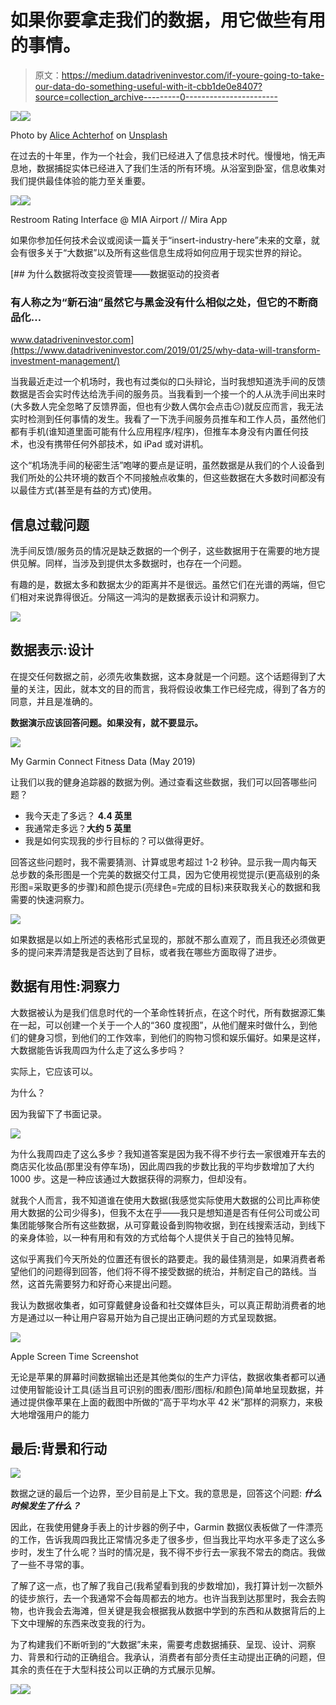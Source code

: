 # 如果你要拿走我们的数据，用它做些有用的事情。

> 原文：<https://medium.datadriveninvestor.com/if-youre-going-to-take-our-data-do-something-useful-with-it-cbb1de0e8407?source=collection_archive---------0----------------------->

[![](img/bc80be004e3c3a41456e4b2533435bfd.png)](http://www.track.datadriveninvestor.com/1B9E)![](img/813affb75c695dc26599c7de8ed822c0.png)

Photo by [Alice Achterhof](https://unsplash.com/photos/FwF_fKj5tBo?utm_source=unsplash&utm_medium=referral&utm_content=creditCopyText) on [Unsplash](https://unsplash.com/collections/314517/art?utm_source=unsplash&utm_medium=referral&utm_content=creditCopyText)

在过去的十年里，作为一个社会，我们已经进入了信息技术时代。慢慢地，悄无声息地，数据捕捉实体已经进入了我们生活的所有环境。从浴室到卧室，信息收集对我们提供最佳体验的能力至关重要。

![](img/237653fbc3cc624fd352bdf17b2d4b25.png)[![](img/5198475156af3a9ca94795cae4f7884b.png)](https://www.miracare.com/mira-app/)

Restroom Rating Interface @ MIA Airport // Mira App

如果你参加任何技术会议或阅读一篇关于“insert-industry-here”未来的文章，就会有很多关于“大数据”以及所有这些信息生成将如何应用于现实世界的辩论。

[](https://www.datadriveninvestor.com/2019/01/25/why-data-will-transform-investment-management/) [## 为什么数据将改变投资管理——数据驱动的投资者

### 有人称之为“新石油”虽然它与黑金没有什么相似之处，但它的不断商品化…

www.datadriveninvestor.com](https://www.datadriveninvestor.com/2019/01/25/why-data-will-transform-investment-management/) 

当我最近走过一个机场时，我也有过类似的口头辩论，当时我想知道洗手间的反馈数据是否会实时传达给洗手间的服务员。当我看到一个接一个的人从洗手间出来时(大多数人完全忽略了反馈界面，但也有少数人偶尔会点击😕)就反应而言，我无法实时检测到任何事情的发生。我看了一下洗手间服务员推车和工作人员，虽然他们都有手机(谁知道里面可能有什么应用程序/程序)，但推车本身没有内置任何技术，也没有携带任何外部技术，如 iPad 或对讲机。

这个“机场洗手间的秘密生活”咆哮的要点是证明，虽然数据是从我们的个人设备到我们所处的公共环境的数百个不同接触点收集的，但这些数据在大多数时间都没有以最佳方式(甚至是有益的方式)使用。

## 信息过载问题

洗手间反馈/服务员的情况是缺乏数据的一个例子，这些数据用于在需要的地方提供见解。同样，当涉及到提供太多数据时，也存在一个问题。

有趣的是，数据太多和数据太少的距离并不是很远。虽然它们在光谱的两端，但它们相对来说靠得很近。分隔这一鸿沟的是数据表示设计和洞察力。

![](img/8f13a77e4b94ffb3692656466c26f3d6.png)

## 数据表示:设计

在提交任何数据之前，必须先收集数据，这本身就是一个问题。这个话题得到了大量的关注，因此，就本文的目的而言，我将假设收集工作已经完成，得到了各方的同意，并且是准确的。

**数据演示应该回答问题。如果没有，就不要显示。**

![](img/7432003c4acbca3a3c793d229990e634.png)

My Garmin Connect Fitness Data (May 2019)

让我们以我的健身追踪器的数据为例。通过查看这些数据，我们可以回答哪些问题？

*   我今天走了多远？ **4.4 英里**
*   我通常走多远？**大约 5 英里**
*   我是如何实现我的步行目标的？可以做得更好。

回答这些问题时，我不需要猜测、计算或思考超过 1-2 秒钟。显示我一周内每天总步数的条形图是一个完美的数据交付工具，因为它使用视觉提示(更高级别的条形图=采取更多的步骤)和颜色提示(亮绿色=完成的目标)来获取我关心的数据和我需要的快速洞察力。

![](img/2d611a017a8f319e2436be638de4ef9e.png)

如果数据是以如上所述的表格形式呈现的，那就不那么直观了，而且我还必须做更多的提问来弄清楚我是否达到了目标，或者我在哪些方面取得了进步。

## 数据有用性:洞察力

大数据被认为是我们信息时代的一个革命性转折点，在这个时代，所有数据源汇集在一起，可以创建一个关于一个人的“360 度视图”，从他们醒来时做什么，到他们的健身习惯，到他们的工作效率，到他们的购物习惯和娱乐偏好。如果是这样，大数据能告诉我周四为什么走了这么多步吗？

实际上，它应该可以。

为什么？

因为我留下了书面记录。

![](img/48a3c6fc5f30260281c0f0f8a7c3e872.png)

为什么我周四走了这么多步？我知道答案是因为我不得不步行去一家很难开车去的商店买化妆品(那里没有停车场)，因此周四我的步数比我的平均步数增加了大约 1000 步。这是一种应该通过大数据获得的洞察力，但却没有。

就我个人而言，我不知道谁在使用大数据(我感觉实际使用大数据的公司比声称使用大数据的公司少得多)，但我不太在乎——我只是想知道是否有任何公司或公司集团能够聚合所有这些数据，从可穿戴设备到购物收据，到在线搜索活动，到线下的亲身体验，以一种有用和有效的方式给每个人提供关于自己的独特见解。

这似乎离我们今天所处的位置还有很长的路要走。我的最佳猜测是，如果消费者希望他们的问题得到回答，他们将不得不接受数据的统治，并制定自己的路线。当然，这首先需要努力和好奇心来提出问题。

我认为数据收集者，如可穿戴健身设备和社交媒体巨头，可以真正帮助消费者的地方是通过以一种让用户容易开始为自己提出正确问题的方式呈现数据。

[![](img/8ef4eb56bc3fb6e989b73f5ab017f3b8.png)](https://www.theverge.com/2018/6/5/17426922/apple-digital-health-vs-google-wellbeing-time-well-spent-wwdc-2018)

Apple Screen Time Screenshot

无论是苹果的屏幕时间数据输出还是其他类似的生产力评估，数据收集者都可以通过使用智能设计工具(适当且可识别的图表/图形/图标/和颜色)简单地呈现数据，并通过提供像苹果在上面的截图中所做的“高于平均水平 42 米”那样的洞察力，来极大地增强用户的能力

## 最后:背景和行动

![](img/777a818328201955fa15542d98c2dfdf.png)

数据之谜的最后一个边界，至少目前是上下文。我的意思是，回答这个问题: ***什么时候发生了什么？***

因此，在我使用健身手表上的计步器的例子中，Garmin 数据仪表板做了一件漂亮的工作，告诉我周四我比正常情况多走了很多步，但当我比平均水平多走了这么多步时，发生了什么呢？当时的情况是，我不得不步行去一家我不常去的商店。我做了一些不寻常的事。

了解了这一点，也了解了我自己(我希望看到我的步数增加)，我打算计划一次额外的徒步旅行，去一个我通常不会每周都去的地方。也许当我到达那里时，我会去购物，也许我会去海滩，但关键是我会根据我从数据中学到的东西和从数据背后的上下文中理解的东西来改变我的行为。

为了构建我们不断听到的“大数据”未来，需要考虑数据捕获、呈现、设计、洞察力、背景和行动的正确组合。我承认，消费者有部分责任主动提出正确的问题，但其余的责任在于大型科技公司以正确的方式展示见解。

[![](img/5e4422efef716a9cda206d3c9a542c05.png)](https://www.facebook.com/roamywrites)[![](img/552d91b5e6ca730f2476757203884708.png)](https://twitter.com/RoamyWrites)